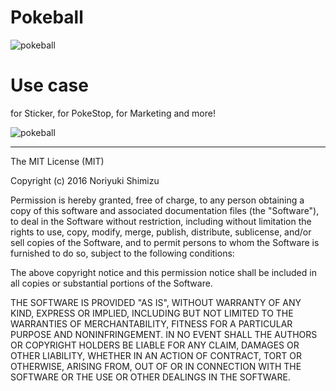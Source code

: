 # Pokeball

![pokeball](https://github.com/norhythm/pokeball/pokeball.jpg)

# Use case

for Sticker, for PokeStop, for Marketing and more!

![pokeball](https://github.com/norhythm/pokeball/sample.jpg)

---

The MIT License (MIT)

Copyright (c) 2016 Noriyuki Shimizu

Permission is hereby granted, free of charge, to any person obtaining a copy
of this software and associated documentation files (the "Software"), to deal
in the Software without restriction, including without limitation the rights
to use, copy, modify, merge, publish, distribute, sublicense, and/or sell
copies of the Software, and to permit persons to whom the Software is
furnished to do so, subject to the following conditions:

The above copyright notice and this permission notice shall be included in all
copies or substantial portions of the Software.

THE SOFTWARE IS PROVIDED "AS IS", WITHOUT WARRANTY OF ANY KIND, EXPRESS OR
IMPLIED, INCLUDING BUT NOT LIMITED TO THE WARRANTIES OF MERCHANTABILITY,
FITNESS FOR A PARTICULAR PURPOSE AND NONINFRINGEMENT. IN NO EVENT SHALL THE
AUTHORS OR COPYRIGHT HOLDERS BE LIABLE FOR ANY CLAIM, DAMAGES OR OTHER
LIABILITY, WHETHER IN AN ACTION OF CONTRACT, TORT OR OTHERWISE, ARISING FROM,
OUT OF OR IN CONNECTION WITH THE SOFTWARE OR THE USE OR OTHER DEALINGS IN THE
SOFTWARE.
